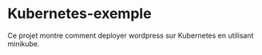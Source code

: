 # Kubernetes-exemple

Ce projet montre comment deployer wordpress sur Kubernetes en utilisant minikube.

